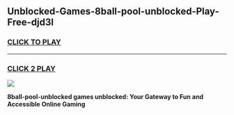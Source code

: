 
## Unblocked-Games-8ball-pool-unblocked-Play-Free-djd3l
<h3>
<a href="https://premium76.site?title=8ball-pool-unblocked&ref=23A">CLICK TO PLAY</a></h3>
<hr>

<h3>
<a href="https://premium76.site?title=8ball-pool-unblocked&ref=23A">CLICK 2 PLAY</a>
  
</h3>

<a href="https://premium76.site?title=8ball-pool-unblocked&ref=23A"><img src="https://clearcache.store/games.png"></a>


**8ball-pool-unblocked games unblocked: Your Gateway to Fun and Accessible Online Gaming**
